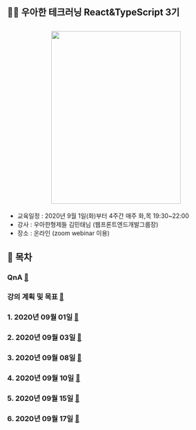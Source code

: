 ## 👨‍💻 우아한 테크러닝 React&TypeScript 3기

<h2 align="center">
<img src="https://user-images.githubusercontent.com/52827441/91865491-6b7b6380-ecac-11ea-8212-bf8918ef273c.png" width="300" height="400" />
</h2>

- 교육일정 : 2020년 9월 1일(화)부터 4주간 매주 화,목 19:30~22:00
- 강사 : 우아한형제들 김민태님 (웹프론트엔드개발그룹장)
- 장소 : 온라인 (zoom webinar 이용)

## 📕 목차

### QnA [🔗](./QnA)

### 강의 계획 및 목표 [🔗](./planAndMission.md)

### 1. 2020년 09월 01일 [🔗](./memo/20200901.md)

### 2. 2020년 09월 03일 [🔗](./memo/20200903.md)

### 3. 2020년 09월 08일 [🔗](./memo/20200908.md)

### 4. 2020년 09월 10일 [🔗](./memo/20200910.md)

### 5. 2020년 09월 15일 [🔗](./memo/20200915.md)

### 6. 2020년 09월 17일 [🔗](./memo/20200917.md)
